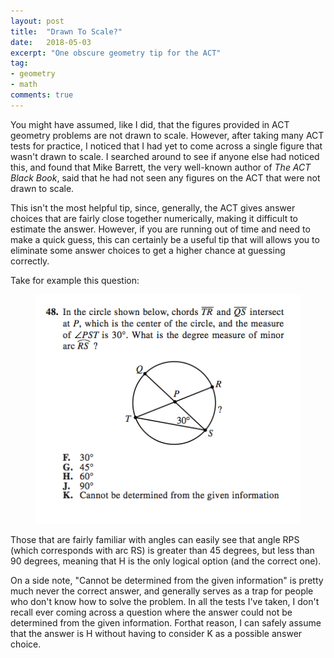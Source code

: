 ```yaml
---
layout: post
title:  "Drawn To Scale?"
date:   2018-05-03
excerpt: "One obscure geometry tip for the ACT"
tag:
- geometry
- math
comments: true
---
```


You might have assumed, like I did, that the figures provided in ACT geometry problems are not drawn to scale. However, after taking many ACT tests for practice, I noticed that I had yet to come across a single figure that wasn't drawn to scale. I searched around to see if anyone else had noticed this, and found that Mike Barrett, the very well-known author of _The ACT Black Book_, said that he had not seen any figures on the ACT that were not drawn to scale.

This isn't the most helpful tip, since, generally, the ACT gives answer choices that are fairly close together numerically, making it difficult to estimate the answer. However, if you are running out of time and need to make a quick guess, this can certainly be a useful tip that will allows you to eliminate some answer choices to get a higher chance at guessing correctly. 

Take for example this question:

<figure>
    <a href="https://github.com/36ACT/MyPicture/blob/master/geometry/body_planegeo.jpg?raw=true"><img src="https://github.com/36ACT/MyPicture/blob/master/geometry/body_planegeo.jpg?raw=true"></a>
</figure>

Those that are fairly familiar with angles can easily see that angle RPS (which corresponds with arc RS) is greater than 45 degrees, but less than 90 degrees, meaning that H is the only logical option (and the correct one). 

On a side note, "Cannot be determined from the given information" is pretty much never the correct answer, and generally serves as a trap for people who don't know how to solve the problem. In all the tests I've taken, I don't recall ever coming across a question where the answer could not be determined from the given information. Forthat reason, I can safely assume that the answer is H without having to consider K as a possible answer choice.
